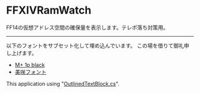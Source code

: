 FFXIVRamWatch
====

FF14の仮想アドレス空間の確保量を表示します。テレポ落ち対策用。

----

以下のフォントをサブセット化して埋め込んでいます。
この場を借りて御礼申し上げます。

- [M+ 1p black](http://mplus-fonts.sourceforge.jp/mplus-outline-fonts/index.html)
- [美咲フォント](http://www.geocities.jp/littlimi/misaki.htm)

This application using "[OutlinedTextBlock.cs](http://stackoverflow.com/questions/93650/apply-stroke-to-a-textblock-in-wpf/9887123#9887123)".